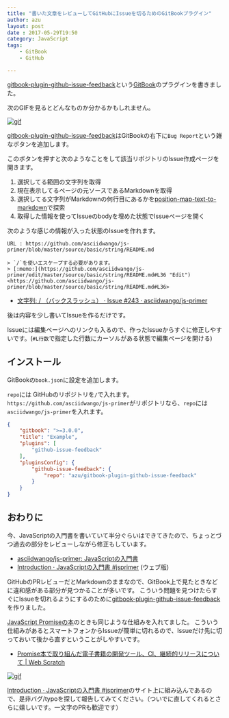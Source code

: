 ```yaml
---
title: "書いた文章をレビューしてGitHubにIssueを切るためのGitBookプラグイン"
author: azu
layout: post
date : 2017-05-29T19:50
category: JavaScript
tags:
    - GitBook
    - GitHub

---
```



[gitbook-plugin-github-issue-feedback](https://github.com/azu/gitbook-plugin-github-issue-feedback "gitbook-plugin-github-issue-feedback")という[GitBook](https://github.com/GitbookIO/gitbook "GitBook")のプラグインを書きました。

次のGIFを見るとどんなものか分かるかもしれません。


[![gif](https://media.giphy.com/media/3o7btYpgJvLlhkJMfC/giphy.gif)](http://www.giphy.com/gifs/3o7btYpgJvLlhkJMfC)

[gitbook-plugin-github-issue-feedback](https://github.com/azu/gitbook-plugin-github-issue-feedback "gitbook-plugin-github-issue-feedback")はGitBookの右下に`Bug Report`という雑なボタンを追加します。

このボタンを押すと次のようなことをして該当リポジトリのIssue作成ページを開きます。

1. 選択してる範囲の文字列を取得
2. 現在表示してるページの元ソースであるMarkdownを取得
3. 選択してる文字列がMarkdownの何行目にあるかを[position-map-text-to-markdown](https://github.com/azu/position-map-text-to-markdown "position-map-text-to-markdown")で探索
4. 取得した情報を使ってIssueのbodyを埋めた状態でIssueページを開く

次のような感じの情報が入った状態のIssueを作れます。

```
URL : https://github.com/asciidwango/js-primer/blob/master/source/basic/string/README.md

> `/`を使いエスケープする必要があります。
> [:memo:](https://github.com/asciidwango/js-primer/edit/master/source/basic/string/README.md#L36 "Edit") <https://github.com/asciidwango/js-primer/blob/master/source/basic/string/README.md#L36>

```

- [文字列: / （バックスラッシュ） · Issue #243 · asciidwango/js-primer](https://github.com/asciidwango/js-primer/issues/243 "文字列: / （バックスラッシュ） · Issue #243 · asciidwango/js-primer")

後は内容を少し書いてIssueを作るだけです。

Issueには編集ページへのリンクも入るので、作ったIssueからすぐに修正しやすいです。(`#L行数`で指定した行数にカーソルがある状態で編集ページを開ける)

## インストール

GitBookの`book.json`に設定を追加します。

`repo`には GitHubのリポジトリを`/`で入れます。
`https://github.com/asciidwango/js-primer`がリポジトリなら、`repo`には`asciidwango/js-primer`を入れます。

```json
{
    "gitbook": ">=3.0.0",
    "title": "Example",
    "plugins": [
        "github-issue-feedback"
    ],
    "pluginsConfig": {
        "github-issue-feedback": {
            "repo": "azu/gitbook-plugin-github-issue-feedback"
        }
    }
}
```

## おわりに

今、JavaScriptの入門書を書いていて半分ぐらいはできてきたので、ちょっとづつ過去の部分をレビューしながら修正もしています。

- [asciidwango/js-primer: JavaScriptの入門書](https://github.com/asciidwango/js-primer "asciidwango/js-primer: JavaScriptの入門書")
- [Introduction · JavaScriptの入門書 #jsprimer](https://asciidwango.github.io/js-primer/ "Introduction · JavaScriptの入門書 #jsprimer") (ウェブ版)

GitHubのPRレビューだとMarkdownのままなので、GitBook上で見たときなどに違和感がある部分が見つかることが多いです。
こういう問題を見つけたらすぐにIssueを切れるようにするのために[gitbook-plugin-github-issue-feedback](https://github.com/azu/gitbook-plugin-github-issue-feedback "gitbook-plugin-github-issue-feedback")を作りました。

[JavaScript Promiseの本](http://azu.github.io/promises-book/ "JavaScript Promiseの本")のときも同じような仕組みを入れてました。
こういう仕組みがあるとスマートフォンからIssueが簡単に切れるので、Issueだけ先に切っておいて後から直すということがしやすいです。

- [Promise本で取り組んだ電子書籍の開発ツール、CI、継続的リリースについて | Web Scratch](https://efcl.info/2015/01/06/ebook-env/ "Promise本で取り組んだ電子書籍の開発ツール、CI、継続的リリースについて | Web Scratch")


[![gif](https://media.giphy.com/media/3o7btYpgJvLlhkJMfC/giphy.gif)](http://www.giphy.com/gifs/3o7btYpgJvLlhkJMfC)

[Introduction · JavaScriptの入門書 #jsprimer](https://asciidwango.github.io/js-primer/ "Introduction · JavaScriptの入門書 #jsprimer")のサイト上に組み込んであるので、是非バグ/typoを探して報告してみてください。（ついでに直してくれるとさらに嬉しいです。一文字のPRも歓迎です）
